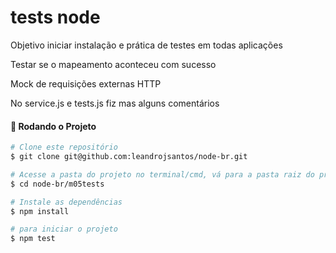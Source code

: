 # tests node

Objetivo iniciar instalação e prática de testes em todas aplicações

Testar se o mapeamento aconteceu com sucesso

Mock de requisições externas HTTP

No service.js e tests.js fiz mas alguns comentários

#### 🎲 Rodando o Projeto

```bash
# Clone este repositório
$ git clone git@github.com:leandrojsantos/node-br.git

# Acesse a pasta do projeto no terminal/cmd, vá para a pasta raiz do projeto
$ cd node-br/m05tests

# Instale as dependências
$ npm install

# para iniciar o projeto
$ npm test

```
